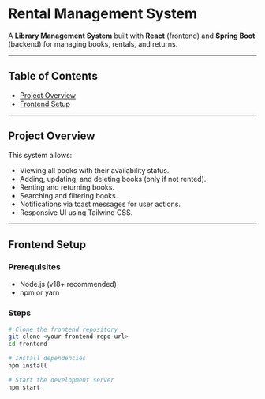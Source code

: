 # Rental Management System

A **Library Management System** built with **React** (frontend) and **Spring Boot** (backend) for managing books, rentals, and returns.

---

## Table of Contents
- [Project Overview](#project-overview)
- [Frontend Setup](#frontend-setup)

---

## Project Overview
This system allows:
- Viewing all books with their availability status.
- Adding, updating, and deleting books (only if not rented).
- Renting and returning books.
- Searching and filtering books.
- Notifications via toast messages for user actions.
- Responsive UI using Tailwind CSS.

---

## Frontend Setup

### Prerequisites
- Node.js (v18+ recommended)
- npm or yarn

### Steps
```bash
# Clone the frontend repository
git clone <your-frontend-repo-url>
cd frontend

# Install dependencies
npm install

# Start the development server
npm start
```
